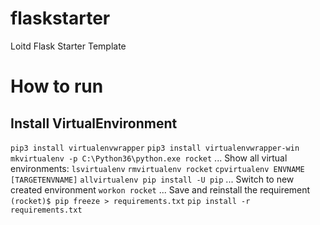 # flaskstarter
Loitd Flask Starter Template

# How to run
## Install VirtualEnvironment
```pip3 install virtualenvwrapper```
```pip3 install virtualenvwrapper-win```
`mkvirtualenv -p C:\Python36\python.exe rocket`
... Show all virtual environments:
`lsvirtualenv`
`rmvirtualenv rocket`
`cpvirtualenv ENVNAME [TARGETENVNAME]`
`allvirtualenv pip install -U pip`
... Switch to new created environment
`workon rocket`
... Save and reinstall the requirement
`(rocket)$ pip freeze > requirements.txt`
`pip install -r requirements.txt`
